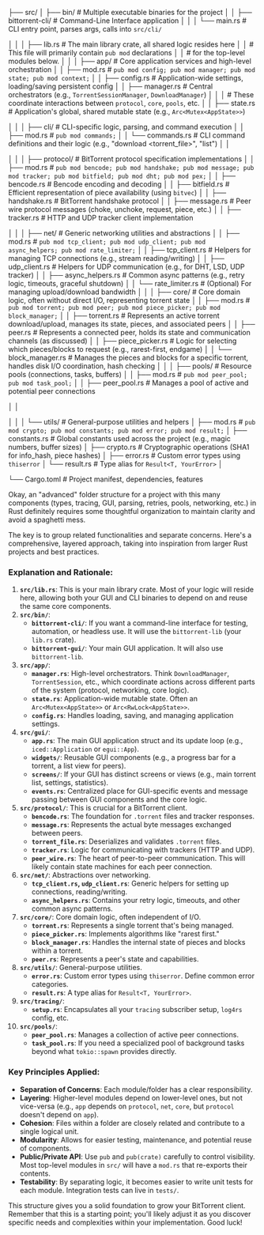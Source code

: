 ├── src/
│   ├── bin/                 # Multiple executable binaries for the project
│   │   ├── bittorrent-cli/  # Command-Line Interface application
│   │   │   └── main.rs      # CLI entry point, parses args, calls into `src/cli/`
<!-- │   │   └── bittorrent-gui/  # Graphical User Interface application
│   │       └── main.rs      # GUI entry point, initializes framework, runs `src/gui/app::BitTorrentApp` -->
│   │
│   ├── lib.rs               # The main library crate, all shared logic resides here
│   │                        # This file will primarily contain `pub mod` declarations
│   │                        # for the top-level modules below.
│   │
│   ├── app/                 # Core application services and high-level orchestration
│   │   ├── mod.rs           # `pub mod config; pub mod manager; pub mod state; pub mod context;`
│   │   ├── config.rs        # Application-wide settings, loading/saving persistent config
│   │   ├── manager.rs       # Central orchestrators (e.g., `TorrentSessionManager`, `DownloadManager`)
│   │   │                    # These coordinate interactions between `protocol`, `core`, `pools`, etc.
│   │   ├── state.rs         # Application's global, shared mutable state (e.g., `Arc<Mutex<AppState>>`)
<!-- │   │   └── context.rs       # (Optional) Holds shared dependencies/services passed around the app -->
│   │
│   ├── cli/                 # CLI-specific logic, parsing, and command execution
│   │   ├── mod.rs           # `pub mod commands;`
│   │   └── commands.rs      # CLI command definitions and their logic (e.g., "download <torrent_file>", "list")
│   │
<!-- │   ├── gui/                 # ALL GUI-specific components, views, and application logic
│   │   ├── mod.rs           # `pub mod app; pub mod events; pub mod screens; pub mod widgets;`
│   │   ├── app.rs           # The main GUI application struct (e.g., `BitTorrentApp`)
│   │   │                    # Implements the UI framework's Application trait, handles updates
│   │   ├── events.rs        # GUI-specific events, messages passed between UI components/core
│   │   ├── screens/         # Different main views or pages within the GUI (e.g., main torrent list, settings)
│   │   │   ├── mod.rs
│   │   │   └── main_screen.rs
│   │   │   └── settings_screen.rs
│   │   └── widgets/         # Reusable custom GUI components (e.g., torrent progress bar, peer list table)
│   │       ├── mod.rs
│   │       └── torrent_entry.rs
│   │       └── peer_status_row.rs -->
│   │
│   ├── protocol/            # BitTorrent protocol specification implementations
│   │   ├── mod.rs           # `pub mod bencode; pub mod handshake; pub mod message; pub mod tracker; pub mod bitfield; pub mod dht; pub mod pex;`
│   │   ├── bencode.rs       # Bencode encoding and decoding
│   │   ├── bitfield.rs      # Efficient representation of piece availability (using `bitvec`)
│   │   ├── handshake.rs     # BitTorrent handshake protocol
│   │   ├── message.rs       # Peer wire protocol messages (choke, unchoke, request, piece, etc.)
│   │   ├── tracker.rs       # HTTP and UDP tracker client implementation
<!-- │   │   ├── dht.rs           # (Optional) Distributed Hash Table (Kademlia) implementation for peer discovery
│   │   └── pex.rs           # (Optional) Peer Exchange protocol -->
│   │
│   ├── net/                 # Generic networking utilities and abstractions
│   │   ├── mod.rs           # `pub mod tcp_client; pub mod udp_client; pub mod async_helpers; pub mod rate_limiter;`
│   │   ├── tcp_client.rs    # Helpers for managing TCP connections (e.g., stream reading/writing)
│   │   ├── udp_client.rs    # Helpers for UDP communication (e.g., for DHT, LSD, UDP tracker)
│   │   ├── async_helpers.rs # Common async patterns (e.g., retry logic, timeouts, graceful shutdown)
│   │   └── rate_limiter.rs  # (Optional) For managing upload/download bandwidth
│   │
│   ├── core/                # Core domain logic, often without direct I/O, representing torrent state
│   │   ├── mod.rs           # `pub mod torrent; pub mod peer; pub mod piece_picker; pub mod block_manager;`
│   │   ├── torrent.rs       # Represents an active torrent download/upload, manages its state, pieces, and associated peers
│   │   ├── peer.rs          # Represents a connected peer, holds its state and communication channels (as discussed)
│   │   ├── piece_picker.rs  # Logic for selecting which pieces/blocks to request   (e.g., rarest-first, endgame)
│   │   └── block_manager.rs # Manages the pieces and blocks for a specific torrent, handles disk I/O coordination, hash checking
│   │
│   ├── pools/               # Resource pools (connections, tasks, buffers)
│   │   ├── mod.rs           # `pub mod peer_pool; pub mod task_pool;`
│   │   ├── peer_pool.rs     # Manages a pool of active and potential peer connections
<!-- │   │   └── task_pool.rs     # (Optional) Generic pool for background tasks if `tokio::spawn` isn't sufficient -->
│   │
<!-- │   ├── tracing/             # Centralized tracing and logging setup
│   │   ├── mod.rs           # `pub mod setup;`
│   │   └── setup.rs         # Initializews the `tracing` subscriber, potentially based on config -->
│   │
│   └── utils/               # General-purpose utilities and helpers
│       ├── mod.rs           # `pub mod crypto; pub mod constants; pub mod error; pub mod result;`
│       ├── constants.rs     # Global constants used across the project (e.g., magic numbers, buffer sizes)
│       ├── crypto.rs        # Cryptographic operations (SHA1 for info_hash, piece hashes)
│       ├── error.rs         # Custom error types using `thiserror`
│       └── result.rs        # Type alias for `Result<T, YourError>`
│
<!-- ├── tests/                   # Integration tests that span multiple modules
│   └── common/              # Common test helpers/fixtures
│   └── integration_tests.rs
├── benches/                 # Performance benchmarks using `criterion` or similar
│   └── criterion_benches.rs -->
└── Cargo.toml               # Project manifest, dependencies, features

<!-- ////////////////////////////////////////////////////////////////////////////////////////////////  -->


Okay, an "advanced" folder structure for a project with this many components (types, tracing, GUI, parsing, retries, pools, networking, etc.) in Rust definitely requires some thoughtful organization to maintain clarity and avoid a spaghetti mess.

The key is to group related functionalities and separate concerns. Here's a comprehensive, layered approach, taking into inspiration from larger Rust projects and best practices.


### Explanation and Rationale:

1.  **`src/lib.rs`**: This is your main library crate. Most of your logic will reside here, allowing both your GUI and CLI binaries to depend on and reuse the same core components.
2.  **`src/bin/`**:
    *   **`bittorrent-cli/`**: If you want a command-line interface for testing, automation, or headless use. It will use the `bittorrent-lib` (your `lib.rs` crate).
    *   **`bittorrent-gui/`**: Your main GUI application. It will also use `bittorrent-lib`.
3.  **`src/app/`**:
    *   **`manager.rs`**: High-level orchestrators. Think `DownloadManager`, `TorrentSession`, etc., which coordinate actions across different parts of the system (protocol, networking, core logic).
    *   **`state.rs`**: Application-wide mutable state. Often an `Arc<Mutex<AppState>>` or `Arc<RwLock<AppState>>`.
    <!-- *   **`context.rs`**: If you use a context pattern for dependency injection or passing common services around. -->
    *   **`config.rs`**: Handles loading, saving, and managing application settings.
4.  **`src/gui/`**:
    *   **`app.rs`**: The main GUI application struct and its update loop (e.g., `iced::Application` or `egui::App`).
    *   **`widgets/`**: Reusable GUI components (e.g., a progress bar for a torrent, a list view for peers).
    *   **`screens/`**: If your GUI has distinct screens or views (e.g., main torrent list, settings, statistics).
    *   **`events.rs`**: Centralized place for GUI-specific events and message passing between GUI components and the core logic.
5.  **`src/protocol/`**: This is crucial for a BitTorrent client.
    *   **`bencode.rs`**: The foundation for `.torrent` files and tracker responses.
    *   **`message.rs`**: Represents the actual byte messages exchanged between peers.
    *   **`torrent_file.rs`**: Deserializes and validates `.torrent` files.
    *   **`tracker.rs`**: Logic for communicating with trackers (HTTP and UDP).
    *   **`peer_wire.rs`**: The heart of peer-to-peer communication. This will likely contain state machines for each peer connection.
6.  **`src/net/`**: Abstractions over networking.
    *   **`tcp_client.rs`, `udp_client.rs`**: Generic helpers for setting up connections, reading/writing.
    *   **`async_helpers.rs`**: Contains your retry logic, timeouts, and other common async patterns.
7.  **`src/core/`**: Core domain logic, often independent of I/O.
    *   **`torrent.rs`**: Represents a single torrent that's being managed.
    *   **`piece_picker.rs`**: Implements algorithms like "rarest first."
    *   **`block_manager.rs`**: Handles the internal state of pieces and blocks within a torrent.
    *   **`peer.rs`**: Represents a peer's state and capabilities.
8.  **`src/utils/`**: General-purpose utilities.
    *   **`error.rs`**: Custom error types using `thiserror`. Define common error categories.
    *   **`result.rs`**: A type alias for `Result<T, YourError>`.
9.  **`src/tracing/`**:
    *   **`setup.rs`**: Encapsulates all your `tracing` subscriber setup, `log4rs` config, etc.
10. **`src/pools/`**:
    *   **`peer_pool.rs`**: Manages a collection of active peer connections.
    *   **`task_pool.rs`**: If you need a specialized pool of background tasks beyond what `tokio::spawn` provides directly.

### Key Principles Applied:

*   **Separation of Concerns**: Each module/folder has a clear responsibility.
*   **Layering**: Higher-level modules depend on lower-level ones, but not vice-versa (e.g., `app` depends on `protocol`, `net`, `core`, but `protocol` doesn't depend on `app`).
*   **Cohesion**: Files within a folder are closely related and contribute to a single logical unit.
*   **Modularity**: Allows for easier testing, maintenance, and potential reuse of components.
*   **Public/Private API**: Use `pub` and `pub(crate)` carefully to control visibility. Most top-level modules in `src/` will have a `mod.rs` that re-exports their contents.
*   **Testability**: By separating logic, it becomes easier to write unit tests for each module. Integration tests can live in `tests/`.

This structure gives you a solid foundation to grow your BitTorrent client. Remember that this is a starting point; you'll likely adjust it as you discover specific needs and complexities within your implementation. Good luck!